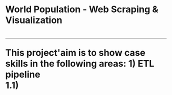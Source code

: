 <h1>World Population - Web Scraping & Visualization<h1>
  <hr>
  This project'aim is to show case skills in the following areas:
  1) ETL pipeline<br>
  1.1) 
